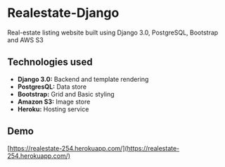 # Realestate-Django
Real-estate listing website built using Django 3.0, PostgreSQL, Bootstrap and AWS S3

## Technologies used
- **Django 3.0:** Backend and template rendering
- **PostgresQL:** Data store
- **Bootstrap:** Grid and Basic styling
- **Amazon S3:** Image store
- **Heroku:** Hosting service

## Demo
[https://realestate-254.herokuapp.com/](https://realestate-254.herokuapp.com/)
